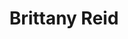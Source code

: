 ---
title: "Brittany Reid"
authors:
- Name "Brittany Reid"
role: "Assistant Professor"

superuser: false
highlight_name: false

# Organizations/Affiliations
organizations:
- name: Division of Information Science
  url: "http://isw3.naist.jp/home-en.html"

# Short bio (displayed in user profile at end of posts)
bio: 

# Social/Academic Networking
# For available icons, see: https://wowchemy.com/docs/page-builder/#icons
#   For an email link, use "fas" icon pack, "envelope" icon, and a link in the
#   form "mailto:your-email@example.com" or "#contact" for contact widget.
social:
- icon: envelope
  icon_pack: fas
  link: 'mailto:brittany.reid@naist.ac.jp'  # For a direct email link, use "mailto:test@example.org".
- icon: hashtag
  icon_pack: fas
  link: 'https://bsky.app/profile/brittanyareid.bsky.social'
# - icon: twitter
#   icon_pack: fab
#   link: https://twitter.com/USERNAME
- icon: graduation-cap
  icon_pack: fas
  link: 'https://scholar.google.com/citations?user=biWKuMUAAAAJ'
- icon: github
  icon_pack: fab
  link: https://github.com/Brittany-Reid
- icon: link
  icon_pack: fas
  link: https://brittany-reid.github.io/
# Link to a PDF of your resume/CV from the About widget.
# To enable, copy your resume/CV to `static/files/cv.pdf` and uncomment the lines below.
# - icon: cv
#   icon_pack: ai
#   link: files/cv.pdf

email: "brittany.reid@naist.ac.jp"

user_groups: 
- Staff
weight: 60
---